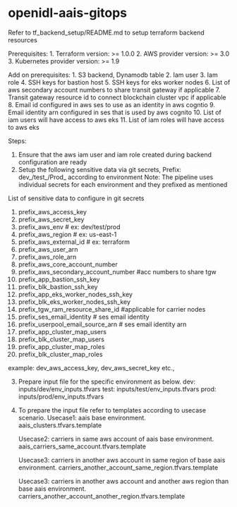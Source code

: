 # openidl-aais-gitops

Refer to tf_backend_setup/README.md to setup terraform backend resources

Prerequisites:
    1. Terraform version: >= 1.0.0
    2. AWS provider version: >= 3.0
    3. Kubernetes provider version: >= 1.9
    
Add on prerequisites: 
    1. S3 backend, Dynamodb table
    2. Iam user
    3. Iam role 
    4. SSH keys for bastion host
    5. SSH keys for eks worker nodes 
    6. List of aws secondary account numbers to share transit gateway if applicable 
    7. Transit gateway resource id to connect blockchain cluster vpc if applicable
    8. Email id configured in aws ses to use as an identity in aws cogntio
    9. Email identity arn configured in ses that is used by aws cognito 
    10. List of iam users will have access to aws eks
    11. List of iam roles will have access to aws eks 

Steps:    
1. Ensure that the aws iam user and iam role created during backend configuration are ready
2. Setup the following sensitive data via git secrets, Prefix: dev_/test_/Prod_ according to environment
Note: The pipeline uses individual secrets for each environment and they prefixed as mentioned

List of sensitive data to configure in git secrets

1. prefix_aws_access_key
2. prefix_aws_secret_key
3. prefix_aws_env # ex: dev/test/prod
4. prefix_aws_region # ex: us-east-1
5. prefix_aws_external_id # ex: terraform
6. prefix_aws_user_arn
7. prefix_aws_role_arn
8. prefix_aws_core_account_number
9. prefix_aws_secondary_account_number #acc numbers to share tgw
10. prefix_app_bastion_ssh_key
11. prefix_blk_bastion_ssh_key
12. prefix_app_eks_worker_nodes_ssh_key
13. prefix_blk_eks_worker_nodes_ssh_key
14. prefix_tgw_ram_resource_share_id #applicable for carrier nodes
15. prefix_ses_email_identity # ses email identity
16. prefix_userpool_email_source_arn # ses email identity arn
17. prefix_app_cluster_map_users
18. prefix_blk_cluster_map_users
19. prefix_app_cluster_map_roles
20. prefix_blk_cluster_map_roles 

example: dev_aws_access_key, dev_aws_secret_key etc., 

3. Prepare input file for the specific environment as below. 
    dev: inputs/dev/env_inputs.tfvars
    test: inputs/test/env_inputs.tfvars
    prod: inputs/prod/env_inputs.tfvars
   
4. To prepare the input file refer to templates according to usecase scenario. 
   Usecase1: aais base environment.
    aais_clusters.tfvars.template
   
    Usecase2: carriers in same aws account of aais base environment. 
     aais_carriers_same_account.tfvars.template 
   
    Usecase3: carriers in another aws account in same region of base aais environment. 
     carriers_another_account_same_region.tfvars.template 
   
    Usecase3: carriers in another aws account and another aws region than base aais environment. 
     carriers_another_account_another_region.tfvars.template
   


   


   
